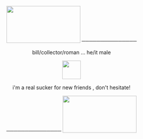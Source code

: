 <p align="center">
<img src="https://imgur.com/qA2WOl2.gif" width="200" height="100" />  ───────────────

<p align="center">
<p align="center">
  bill/collector/roman ... he/it male
<p align="center">
<img src="https://imgur.com/3NXkJzl.gif" width="50" height="50" />
<p align="center">
i'm a real sucker for new friends , don't hesitate!
<p align="center">
 ─────────────── <img src="https://imgur.com/meMRmpK.gif" width="200" height="100" />
